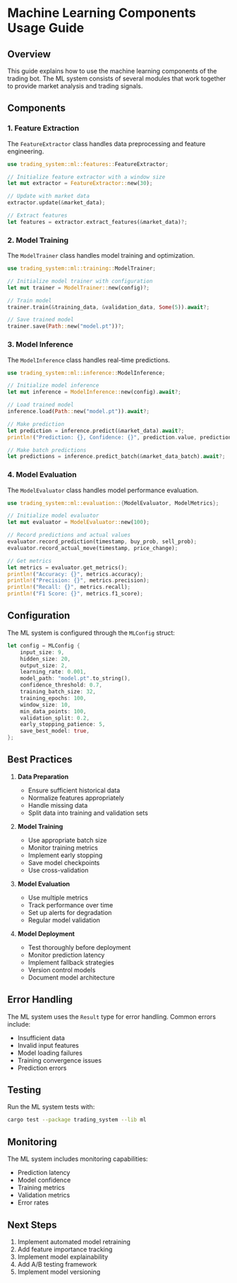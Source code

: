 # Machine Learning Components Usage Guide

## Overview
This guide explains how to use the machine learning components of the trading bot. The ML system consists of several modules that work together to provide market analysis and trading signals.

## Components

### 1. Feature Extraction
The `FeatureExtractor` class handles data preprocessing and feature engineering.

```rust
use trading_system::ml::features::FeatureExtractor;

// Initialize feature extractor with a window size
let mut extractor = FeatureExtractor::new(30);

// Update with market data
extractor.update(&market_data);

// Extract features
let features = extractor.extract_features(&market_data)?;
```

### 2. Model Training
The `ModelTrainer` class handles model training and optimization.

```rust
use trading_system::ml::training::ModelTrainer;

// Initialize model trainer with configuration
let mut trainer = ModelTrainer::new(config)?;

// Train model
trainer.train(&training_data, &validation_data, Some(5)).await?;

// Save trained model
trainer.save(Path::new("model.pt"))?;
```

### 3. Model Inference
The `ModelInference` class handles real-time predictions.

```rust
use trading_system::ml::inference::ModelInference;

// Initialize model inference
let mut inference = ModelInference::new(config).await?;

// Load trained model
inference.load(Path::new("model.pt")).await?;

// Make prediction
let prediction = inference.predict(&market_data).await?;
println!("Prediction: {}, Confidence: {}", prediction.value, prediction.confidence);

// Make batch predictions
let predictions = inference.predict_batch(&market_data_batch).await?;
```

### 4. Model Evaluation
The `ModelEvaluator` class handles model performance evaluation.

```rust
use trading_system::ml::evaluation::{ModelEvaluator, ModelMetrics};

// Initialize model evaluator
let mut evaluator = ModelEvaluator::new(100);

// Record predictions and actual values
evaluator.record_prediction(timestamp, buy_prob, sell_prob);
evaluator.record_actual_move(timestamp, price_change);

// Get metrics
let metrics = evaluator.get_metrics();
println!("Accuracy: {}", metrics.accuracy);
println!("Precision: {}", metrics.precision);
println!("Recall: {}", metrics.recall);
println!("F1 Score: {}", metrics.f1_score);
```

## Configuration

The ML system is configured through the `MLConfig` struct:

```rust
let config = MLConfig {
    input_size: 9,
    hidden_size: 20,
    output_size: 2,
    learning_rate: 0.001,
    model_path: "model.pt".to_string(),
    confidence_threshold: 0.7,
    training_batch_size: 32,
    training_epochs: 100,
    window_size: 10,
    min_data_points: 100,
    validation_split: 0.2,
    early_stopping_patience: 5,
    save_best_model: true,
};
```

## Best Practices

1. **Data Preparation**
   - Ensure sufficient historical data
   - Normalize features appropriately
   - Handle missing data
   - Split data into training and validation sets

2. **Model Training**
   - Use appropriate batch size
   - Monitor training metrics
   - Implement early stopping
   - Save model checkpoints
   - Use cross-validation

3. **Model Evaluation**
   - Use multiple metrics
   - Track performance over time
   - Set up alerts for degradation
   - Regular model validation

4. **Model Deployment**
   - Test thoroughly before deployment
   - Monitor prediction latency
   - Implement fallback strategies
   - Version control models
   - Document model architecture

## Error Handling

The ML system uses the `Result` type for error handling. Common errors include:
- Insufficient data
- Invalid input features
- Model loading failures
- Training convergence issues
- Prediction errors

## Testing

Run the ML system tests with:
```bash
cargo test --package trading_system --lib ml
```

## Monitoring

The ML system includes monitoring capabilities:
- Prediction latency
- Model confidence
- Training metrics
- Validation metrics
- Error rates

## Next Steps

1. Implement automated model retraining
2. Add feature importance tracking
3. Implement model explainability
4. Add A/B testing framework
5. Implement model versioning 